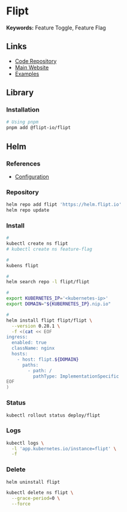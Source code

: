 # Flipt

**Keywords:** Feature Toggle, Feature Flag

## Links

- [Code Repository](https://github.com/flipt-io/flipt)
- [Main Website](https://flipt.io)
- [Examples](https://github.com/flipt-io/flipt/tree/main/examples)

## Library

### Installation

```sh
# Using pnpm
pnpm add @flipt-io/flipt
```

## Helm

### References

- [Configuration](https://github.com/grafana/helm-charts/tree/main/charts/grafana#configuration)

### Repository

```sh
helm repo add flipt 'https://helm.flipt.io'
helm repo update
```

### Install

```sh
#
kubectl create ns flipt
# kubectl create ns feature-flag

#
kubens flipt

#
helm search repo -l flipt/flipt

#
export KUBERNETES_IP='<kubernetes-ip>'
export DOMAIN="${KUBERNETES_IP}.nip.io"

#
helm install flipt flipt/flipt \
  --version 0.28.1 \
  -f <(cat << EOF
ingress:
  enabled: true
  className: nginx
  hosts:
    - host: flipt.${DOMAIN}
      paths:
        - path: /
          pathType: ImplementationSpecific
EOF
)
```

### Status

```sh
kubectl rollout status deploy/flipt
```

### Logs

```sh
kubectl logs \
  -l 'app.kubernetes.io/instance=flipt' \
  -f
```

### Delete

```sh
helm uninstall flipt

kubectl delete ns flipt \
  --grace-period=0 \
  --force
```
